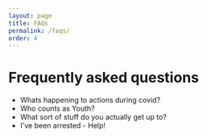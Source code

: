 ```yaml
---
layout: page
title: FAQs
permalink: /faqs/
order: 4
---
```


# Frequently asked questions

* Whats happening to actions during covid?
* Who counts as Youth?
* What sort of stuff do you actually get up to?
* I've been arrested - Help!

